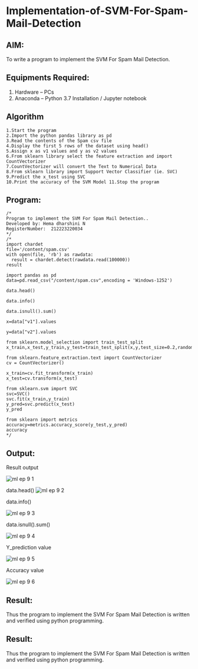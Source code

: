 # Implementation-of-SVM-For-Spam-Mail-Detection

## AIM:
To write a program to implement the SVM For Spam Mail Detection.

## Equipments Required:
1. Hardware – PCs
2. Anaconda – Python 3.7 Installation / Jupyter notebook

## Algorithm
```
1.Start the program
2.Import the python pandas library as pd
3.Read the contents of the Spam csv file
4.Display the first 5 rows of the dataset using head()
5.Assign x as v1 values and y as v2 values
6.From sklearn library select the feature extraction and import CountVectorizer
7.CountVectorizer will convert the Text to Numerical Data
8.From sklearn library import Support Vector Classifier (ie. SVC)
9.Predict the x_test using SVC
10.Print the accuracy of the SVM Model 11.Stop the program
```
## Program:
```
/*
Program to implement the SVM For Spam Mail Detection..
Developed by: Hema dharshini N
RegisterNumber:  212223220034
*/
/*
import chardet
file='/content/spam.csv'
with open(file, 'rb') as rawdata:
  result = chardet.detect(rawdata.read(100000))
result

import pandas as pd
data=pd.read_csv("/content/spam.csv",encoding = 'Windows-1252')

data.head()

data.info()

data.isnull().sum()

x=data["v1"].values

y=data["v2"].values

from sklearn.model_selection import train_test_split
x_train,x_test,y_train,y_test=train_test_split(x,y,test_size=0.2,random_state=0)

from sklearn.feature_extraction.text import CountVectorizer
cv = CountVectorizer()

x_train=cv.fit_transform(x_train)
x_test=cv.transform(x_test)

from sklearn.svm import SVC
svc=SVC()
svc.fit(x_train,y_train)
y_pred=svc.predict(x_test)
y_pred

from sklearn import metrics
accuracy=metrics.accuracy_score(y_test,y_pred)
accuracy
*/
```

## Output:

Result output

![ml ep 9 1](https://github.com/hema-dharshini5/Implementation-of-SVM-For-Spam-Mail-Detection/assets/147117728/f6d81040-672e-4f3f-ba9c-e7b799d8c12b)

data.head()
![ml ep 9 2](https://github.com/hema-dharshini5/Implementation-of-SVM-For-Spam-Mail-Detection/assets/147117728/9e237ba6-faf8-4531-80a6-fd8d498714bb)


 data.info()

![ml ep 9 3](https://github.com/hema-dharshini5/Implementation-of-SVM-For-Spam-Mail-Detection/assets/147117728/8a4eb0b3-35e6-40cb-a4d9-eef2ef716be6)

data.isnull().sum()


![ml ep 9 4](https://github.com/hema-dharshini5/Implementation-of-SVM-For-Spam-Mail-Detection/assets/147117728/8a6c0be7-5a4a-4193-97fd-ffcc2909a7f6)


 Y_prediction value

![ml ep 9 5](https://github.com/hema-dharshini5/Implementation-of-SVM-For-Spam-Mail-Detection/assets/147117728/bc0b8b0d-184b-4198-ba03-66b8a34c670f)


Accuracy value


![ml ep 9 6](https://github.com/hema-dharshini5/Implementation-of-SVM-For-Spam-Mail-Detection/assets/147117728/21a27655-5d61-4af2-9138-aa153437806c)


## Result:
Thus the program to implement the SVM For Spam Mail Detection is written and verified using python programming.


## Result:
Thus the program to implement the SVM For Spam Mail Detection is written and verified using python programming.
